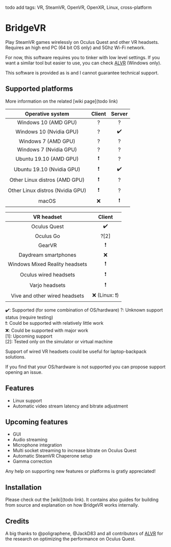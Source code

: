 
todo add tags: VR, SteamVR, OpenVR, OpenXR, Linux, cross-platform

# BridgeVR

Play SteamVR games wirelessly on Oculus Quest and other VR headsets. Requires an high end PC (64 bit OS only) and 5Ghz Wi-Fi network.

For now, this software requires you to tinker with low level settings. If you want a similar tool but easier to use, you can check [ALVR](https://github.com/JackD83/ALVR) (Windows only).

This software is provided as is and I cannot guarantee technical support.

## Supported platforms

More information on the related [wiki page](todo link)

|         Operative system         | Client | Server |
| :------------------------------: | :----: | :----: |
|       Windows 10 (AMD GPU)       |   ?    |   ?    |
|     Windows 10 (Nvidia GPU)      |   ?    |   ✔️   |
|       Windows 7 (AMD GPU)        |   ?    |   ?    |
|      Windows 7 (Nvidia GPU)      |   ?    |   ?    |
|      Ubuntu 19.10 (AMD GPU)      |   ❗    |   ?    |
|    Ubuntu 19.10 (Nvidia GPU)     |   ❗    |   ✔️   |
|  Other Linux distros (AMD GPU)   |   ❗    |   ?    |
| Other Linux distros (Nvidia GPU) |   ❗    |   ?    |
|              macOS               |   ❌    |   ❗    |

|           VR headset           |    Client    |
| :----------------------------: | :----------: |
|          Oculus Quest          |      ✔️      |
|           Oculus Go            |     ?[2]     |
|             GearVR             |      ❗       |
|      Daydream smartphones      |      ❌       |
| Windows Mixed Reality headsets |      ❗       |
|     Oculus wired headsets      |      ❗       |
|         Varjo headsets         |      ❗       |
| Vive and other wired headsets  | ❌ (Linux: ❗) |

✔️: Supported (for some combination of OS/hardware) 
?: Unknown support status (require testing)  
❗: Could be supported with relatively little work  
❌: Could be supported with major work  
[1]: Upcoming support  
[2]: Tested only on the simulator or virtual machine  

Support of wired VR headsets could be useful for laptop-backpack solutions.

If you find that your OS/hardware is not supported you can propose support opening an issue.

## Features

* Linux support
* Automatic video stream latency and bitrate adjustment

## Upcoming features

* GUI
* Audio streaming
* Microphone integration
* Multi socket streaming to increase bitrate on Oculus Quest
* Automatic SteamVR Chaperone setup
* Gamma correction

Any help on supporting new features or platforms is gratly appreciated!

## Installation

Please check out the [wiki](todo link). It contains also guides for building from source and explanation on how BridgeVR works internally.

## Credits

A big thanks to @poligraphene, @JackD83 and all contributors of [ALVR](https://github.com/JackD83/ALVR) for the research on optimizing the performance on Oculus Quest.
